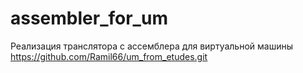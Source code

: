 # assembler_for_um
Реализация транслятора с ассемблера для виртуальной машины https://github.com/Ramil66/um_from_etudes.git
